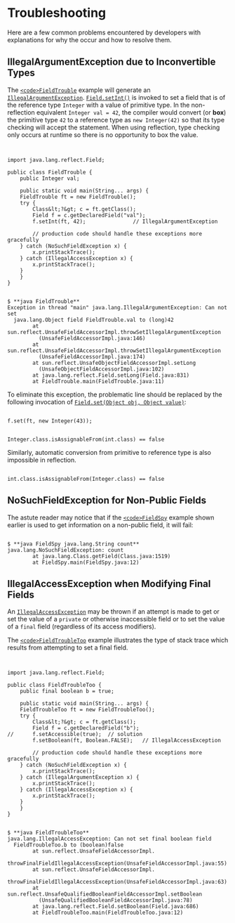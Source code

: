 
# Troubleshooting

Here are a few common problems encountered by developers with explanations for why the occur and how to resolve them.

## IllegalArgumentException due to Inconvertible Types

The 
[`<code>FieldTrouble`</code>](example/FieldTrouble.java) example will generate an 
[`IllegalArgumentException`](https://docs.oracle.com/javase/8/docs/api/java/lang/IllegalArgumentException.html). 
[`Field.setInt()`](https://docs.oracle.com/javase/8/docs/api/java/lang/reflect/Field.html#setInt-java.lang.Object-int-) is invoked to set a field that is of the reference type `Integer` with a value of primitive type. In the non-reflection equivalent `Integer val = 42`, the compiler would convert (or **box**) the primitive type `42` to a reference type as `new Integer(42)` so that its type checking will accept the statement. When using reflection, type checking only occurs at runtime so there is no opportunity to box the value.

```


import java.lang.reflect.Field;

public class FieldTrouble {
    public Integer val;

    public static void main(String... args) {
	FieldTrouble ft = new FieldTrouble();
	try {
	    Class&lt;?&gt; c = ft.getClass();
	    Field f = c.getDeclaredField("val");
  	    f.setInt(ft, 42);               // IllegalArgumentException

        // production code should handle these exceptions more gracefully
	} catch (NoSuchFieldException x) {
	    x.printStackTrace();
 	} catch (IllegalAccessException x) {
 	    x.printStackTrace();
	}
    }
}

```

```

$ **java FieldTrouble**
Exception in thread "main" java.lang.IllegalArgumentException: Can not set
  java.lang.Object field FieldTrouble.val to (long)42
        at sun.reflect.UnsafeFieldAccessorImpl.throwSetIllegalArgumentException
          (UnsafeFieldAccessorImpl.java:146)
        at sun.reflect.UnsafeFieldAccessorImpl.throwSetIllegalArgumentException
          (UnsafeFieldAccessorImpl.java:174)
        at sun.reflect.UnsafeObjectFieldAccessorImpl.setLong
          (UnsafeObjectFieldAccessorImpl.java:102)
        at java.lang.reflect.Field.setLong(Field.java:831)
        at FieldTrouble.main(FieldTrouble.java:11)

```

To eliminate this exception, the problematic line should be replaced by the following invocation of 
[`Field.set(Object obj, Object value)`](https://docs.oracle.com/javase/8/docs/api/java/lang/reflect/Field.html#set-java.lang.Object-java.lang.Object-):

```

f.set(ft, new Integer(43));

```

```

Integer.class.isAssignableFrom(int.class) == false

```

Similarly, automatic conversion from primitive to reference type is also impossible in reflection.

```

int.class.isAssignableFrom(Integer.class) == false

```

## NoSuchFieldException for Non-Public Fields

The astute reader may notice that if the 
[`<code>FieldSpy`</code>](example/FieldSpy.java) example shown earlier is used to get information on a non-public field, it will fail:

```

$ **java FieldSpy java.lang.String count**
java.lang.NoSuchFieldException: count
        at java.lang.Class.getField(Class.java:1519)
        at FieldSpy.main(FieldSpy.java:12)

```

## IllegalAccessException when Modifying Final Fields

An 
[`IllegalAccessException`](https://docs.oracle.com/javase/8/docs/api/java/lang/IllegalAccessException.html) may be thrown if an attempt is made to get or set the value of a `private` or otherwise inaccessible field or to set the value of a `final` field (regardless of its access modifiers).

The 
[`<code>FieldTroubleToo`</code>](example/FieldTroubleToo.java) example illustrates the type of stack trace which results from attempting to set a final field.

```


import java.lang.reflect.Field;

public class FieldTroubleToo {
    public final boolean b = true;

    public static void main(String... args) {
	FieldTroubleToo ft = new FieldTroubleToo();
	try {
	    Class&lt;?&gt; c = ft.getClass();
	    Field f = c.getDeclaredField("b");
// 	    f.setAccessible(true);  // solution
	    f.setBoolean(ft, Boolean.FALSE);   // IllegalAccessException

        // production code should handle these exceptions more gracefully
	} catch (NoSuchFieldException x) {
	    x.printStackTrace();
	} catch (IllegalArgumentException x) {
	    x.printStackTrace();
	} catch (IllegalAccessException x) {
	    x.printStackTrace();
	}
    }
}

```

```

$ **java FieldTroubleToo**
java.lang.IllegalAccessException: Can not set final boolean field
  FieldTroubleToo.b to (boolean)false
        at sun.reflect.UnsafeFieldAccessorImpl.
          throwFinalFieldIllegalAccessException(UnsafeFieldAccessorImpl.java:55)
        at sun.reflect.UnsafeFieldAccessorImpl.
          throwFinalFieldIllegalAccessException(UnsafeFieldAccessorImpl.java:63)
        at sun.reflect.UnsafeQualifiedBooleanFieldAccessorImpl.setBoolean
          (UnsafeQualifiedBooleanFieldAccessorImpl.java:78)
        at java.lang.reflect.Field.setBoolean(Field.java:686)
        at FieldTroubleToo.main(FieldTroubleToo.java:12)

```

